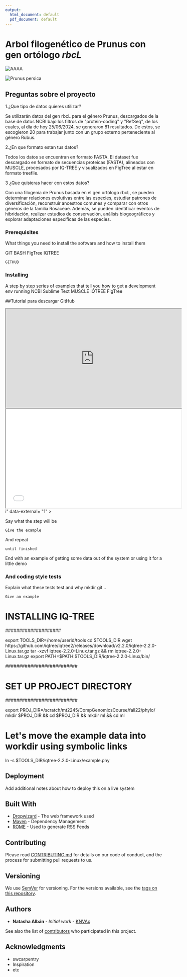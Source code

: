 ```yaml
---
output:
  html_document: default
  pdf_document: default
---
```


# Arbol filogenético de Prunus con gen ortólogo *rbcL*

![AAAA](C:\Users\Usuario\Desktop\proyectofinal24\data\results\Imag.PNG?raw=true "Filogenia")

![*Prunus persica*](https://upload.wikimedia.org/wikipedia/commons/d/de/Illustration_Prunus_persica0.jpg)


## Preguntas sobre el proyecto


1.¿Que tipo de datos quieres utilizar?

Se utilizarán datos del gen rbcL para el género Prunus, descargados de la base de datos NCBI bajo los filtros de "protein-coding" y "RefSeq", de los cuales, al día de hoy 25/06/2024, se generaron 81 resultados. De estos, se escogieron 20 para trabajar junto con un grupo externo perteneciente al género Rubus.

2.¿En que formato estan tus datos?

Todos los datos se encuentran en formato FASTA. El dataset fue descargado en formato de secuencias proteicas (FASTA), alineados con MUSCLE, procesados por IQ-TREE y visualizados en FigTree al estar en formato treefile.

3 ¿Que quisieras hacer con estos datos?

Con una filogenia de Prunus basada en el gen ortólogo rbcL, se pueden determinar relaciones evolutivas entre las especies, estudiar patrones de diversificación, reconstruir ancestros comunes y comparar con otros géneros de la familia Rosaceae. Además, se pueden identificar eventos de hibridación, realizar estudios de conservación, análisis biogeográficos y explorar adaptaciones específicas de las especies.

### Prerequisites

What things you need to install the software and how to install them

GIT BASH
FigTree
IQTREE
```
GITHUB
```

### Installing

A step by step series of examples that tell you how to get a development env running
NCBI
Sublime Text
MUSCLE
IQTREE
FigTree

##Tutorial para descargar GitHub

<iframe src="https://https://www.youtube.com/embed/MAHkItbZD5c?si=bxfTncEMNgxAsDdh"data-external= "1" width="560" height="315"> </iframe> 
<iframe src="<iframe src="https://www.youtube.com/embed/DAflT-GTMk4?si=0hDi9yTkFx-Pgq20&amp"data-external= "1" width="560" height="315"> </iframe> i" data-external= "1" > </iframe>


Say what the step will be

```
Give the example
```

And repeat

```
until finished
```

End with an example of getting some data out of the system or using it for a little demo


### And coding style tests

Explain what these tests test and why
mkdir
git ..

```
Give an example
```
# INSTALLING IQ-TREE
####################

export TOOLS_DIR=/home/userid/tools
cd $TOOLS_DIR
wget https://github.com/iqtree/iqtree2/releases/download/v2.2.0/iqtree-2.2.0-Linux.tar.gz
tar -xzvf iqtree-2.2.0-Linux.tar.gz && rm iqtree-2.2.0-Linux.tar.gz
export PATH=$PATH:$TOOLS_DIR/iqtree-2.2.0-Linux/bin/

##########################
# SET UP PROJECT DIRECTORY
##########################

export PROJ_DIR=/scratch/mt2245/CompGenomicsCourse/fall22/phylo/
mkdir $PROJ_DIR && cd $PROJ_DIR && mkdir ml && cd ml

# Let's move the example data into workdir using symbolic links
ln -s $TOOLS_DIR/iqtree-2.2.0-Linux/example.phy
## Deployment

Add additional notes about how to deploy this on a live system

## Built With

* [Dropwizard](http://www.dropwizard.io/1.0.2/docs/) - The web framework used
* [Maven](https://maven.apache.org/) - Dependency Management
* [ROME](https://rometools.github.io/rome/) - Used to generate RSS Feeds

## Contributing

Please read [CONTRIBUTING.md](https://gist.github.com/PurpleBooth/b24679402957c63ec426) for details on our code of conduct, and the process for submitting pull requests to us.

## Versioning

We use [SemVer](http://semver.org/) for versioning. For the versions available, see the [tags on this repository](https://github.com/your/project/tags). 

## Authors

* **Natasha Albán** - *Initial work* - [KNVAx]( https://github.com/KNVAx)

See also the list of [contributors](https://github.com/your/project/contributors) who participated in this project.


## Acknowledgments

* swcarpentry
* Inspiration
* etc

